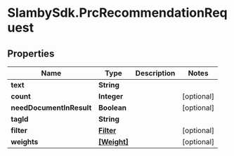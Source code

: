 # SlambySdk.PrcRecommendationRequest

## Properties
Name | Type | Description | Notes
------------ | ------------- | ------------- | -------------
**text** | **String** |  | 
**count** | **Integer** |  | [optional] 
**needDocumentInResult** | **Boolean** |  | [optional] 
**tagId** | **String** |  | 
**filter** | [**Filter**](Filter.md) |  | [optional] 
**weights** | [**[Weight]**](Weight.md) |  | [optional] 



